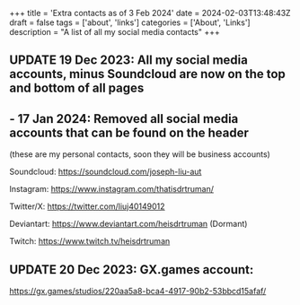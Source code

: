 +++
title = 'Extra contacts as of 3 Feb 2024'
date = 2024-02-03T13:48:43Z
draft = false
tags = ['about', 'links']
categories = ['About', 'Links']
description = "A list of all my social media contacts"
+++

## UPDATE 19 Dec 2023: All my social media accounts, minus Soundcloud are now on the top and bottom of all pages
## - 17 Jan 2024: Removed all social media accounts that can be found on the header

(these are my personal contacts, soon they will be business accounts)

Soundcloud: https://soundcloud.com/joseph-liu-aut

Instagram: https://www.instagram.com/thatisdrtruman/

Twitter/X: https://twitter.com/liuj40149012

Deviantart: https://www.deviantart.com/heisdrtruman (Dormant)

Twitch: https://www.twitch.tv/heisdrtruman

## UPDATE 20 Dec 2023: GX.games account:
https://gx.games/studios/220aa5a8-bca4-4917-90b2-53bbcd15afaf/
